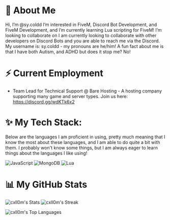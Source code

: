 # 👋 About Me
Hi, I’m @sy.coldd I’m interested in FiveM, Discord Bot Development, and FiveM Development, and I’m currently learning Lua scripting for FiveM! I’m looking to collaborate on I am currently looking to collaborate with other developers on Discord Bots and you are able to reach me via the Discord. My username is: sy.coldd - my pronouns are he/him! A fun fact about me is that I have both Autism, and ADHD but does it stop me? No!

# ⚡ Current Employment
- Team Lead for Technical Support @ Bare Hosting - A hosting company supporting many game and server types. Join us here: https://discord.gg/wdKTk6x2

# ✨ My Tech Stack:

Below are the languages I am proficient in using, pretty much meaning that I know the most about these languages, and I am able to do quite a bit with them. I probably won't know some things, but I am always eager to learn things about the languages I like using!

![JavaScript](https://img.shields.io/badge/javascript-%23323330.svg?style=for-the-badge&logo=javascript&logoColor=%23F7DF1E) ![MongoDB](https://img.shields.io/badge/MongoDB-%234ea94b.svg?style=for-the-badge&logo=mongodb&logoColor=white) ![Lua](https://img.shields.io/badge/Lua-%232C2D72.svg?style=for-the-badge&logo=lua&logoColor=white)

# 📊 My GitHub Stats
![cxll0m's Stats](https://github-readme-stats.vercel.app/api?username=sy.coldd&theme=vue-dark&show_icons=true&hide_border=true&count_private=true)
![cxll0m's Streak](https://github-readme-streak-stats.herokuapp.com/?user=sy.coldd&theme=vue-dark&hide_border=true)

![cxll0m's Top Languages](https://github-readme-stats.vercel.app/api/top-langs/?username=sy.coldd&theme=vue-dark&show_icons=true&hide_border=true&layout=compact)

